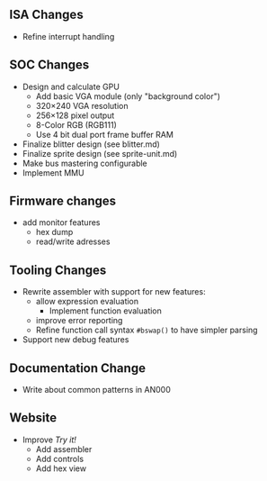 ## ISA Changes
- Refine interrupt handling

## SOC Changes
- Design and calculate GPU
  - Add basic VGA module (only "background color")
  - 320×240 VGA resolution
  - 256×128 pixel output
  - 8-Color RGB (RGB111)
  - Use 4 bit dual port frame buffer RAM 
- Finalize blitter design (see blitter.md)
- Finalize sprite design (see sprite-unit.md)
- Make bus mastering configurable
- Implement MMU

## Firmware changes
- add monitor features
  - hex dump
  - read/write adresses

## Tooling Changes
- Rewrite assembler with support for new features:
  - allow expression evaluation
    - Implement function evaluation
  - improve error reporting
  - Refine function call syntax `#bswap()` to have simpler parsing
- Support new debug features

## Documentation Change
- Write about common patterns in AN000

## Website
- Improve *Try it!*
  - Add assembler
  - Add controls
  - Add hex view
